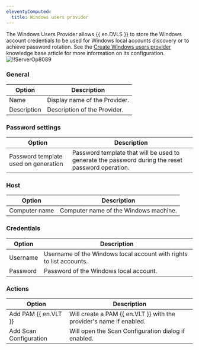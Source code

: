 ```yaml
---
eleventyComputed:
  title: Windows users provider
---
```

The Windows Users Provider allows {{ en.DVLS }} to store the Windows account credentials to be used for Windows local accounts discovery or to achieve password rotation. See the [Create Windows users provider](/kb/devolutions-server/how-to-articles/create-windows-users-provider/) knowledge base article for more information on its configuration.  
![!!ServerOp8089](https://webdevolutions.azureedge.net/docs/en/server/ServerOp8089.png)

### General
| Option      | Description                  |
|-------------|------------------------------|
| Name        | Display name of the Provider.|
| Description | Description of the Provider. |

### Password settings
| Option                              | Description                                                                                        |
|-------------------------------------|----------------------------------------------------------------------------------------------------|
| Password template used on generation| Password template that will be used to generate the password during the reset password operation.  |

### Host
| Option        | Description                             |
|---------------|-----------------------------------------|
| Computer name | Computer name of the Windows machine.   |

### Credentials
| Option   | Description                                                        |
|----------|--------------------------------------------------------------------|
| Username | Username of the Windows local account with rights to list accounts.|
| Password | Password of the Windows local account.                             |

### Actions
| Option                | Description                                                         |
|-----------------------|---------------------------------------------------------------------|
| Add PAM {{ en.VLT }}  | Will create a PAM {{ en.VLT }} with the provider's name if enabled. |
| Add Scan Configuration| Will open the Scan Configuration dialog if enabled.                 |
